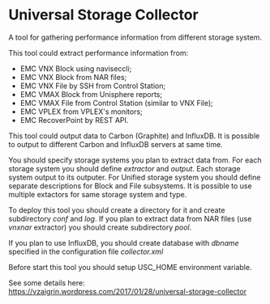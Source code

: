 # Universal Storage Collector

A tool for gathering performance information from different storage system.

This tool could extract performance information from:
- EMC VNX Block using naviseccli;
- EMC VNX Block from NAR files;
- EMC VNX File by SSH from Control Station;
- EMC VMAX Block from Unisphere reports;
- EMC VMAX File from Control Station (similar to VNX File);
- EMC VPLEX from VPLEX's monitors;
- EMC RecoverPoint by REST API.

This tool could output data to Carbon (Graphite) and InfluxDB.
It is possible to output to different Carbon and InfluxDB servers at same time.

You should specify storage systems you plan to extract data from.
For each storage system you should define *extractor* and *output*.
Each storage system output to its outputer.
For Unified storage system you should define separate descriptions for Block and File subsystems.
It is possible to use multiple extactors for same storage system and type.

To deploy this tool you should create a directory for it and create subdirectory *conf* and *log*.
If you plan to extract data from NAR files (use *vnxnar* extractor) you should create subdirectory *pool*.

If you plan to use InfluxDB, you should create database with *dbname* specified in the configuration file *collector.xml*

Before start this tool you should setup USC_HOME environment variable.

See some details here: https://vzaigrin.wordpress.com/2017/01/28/universal-storage-collector
